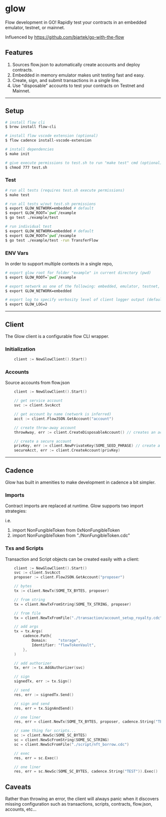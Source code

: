# glow

Flow development in GO! Rapidly test your contracts in an embedded emulator, testnet, or mainnet.

Influenced by https://github.com/bjartek/go-with-the-flow

## Features

1. Sources flow.json to automatically create accounts and deploy contracts.
2. Embedded in memory emulator makes unit testing fast and easy.
3. Create, sign, and submit transactions in a single line.
4. Use "disposable" accounts to test your contracts on Testnet and Mainnet.

---

## Setup

```bash
# install flow cli
$ brew install flow-cli

# install flow vscode extension (optional)
$ flow cadence install-vscode-extension

# install dependencies
$ make init

# give execute permissions to test.sh to run "make test" cmd (optional)
$ chmod 777 test.sh
```

### Test

```bash
# run all tests (requires test.sh execute permissions)
$ make test

# run all tests w/out test.sh permissions
$ export GLOW_NETWORK=embedded # default
$ export GLOW_ROOT=`pwd`/example
$ go test ./example/test

# run individual test
$ export GLOW_NETWORK=embedded # default
$ export GLOW_ROOT=`pwd`/example
$ go test ./example/test -run TransferFlow
```

### ENV Vars

In order to support multiple contexts in a single repo,

```bash
# export glow root for folder "example" in current directory (pwd)
$ export GLOW_ROOT=`pwd`/example

# export network as one of the following: embedded, emulator, testnet, mainnet (default: embedded)
$ export GLOW_NETWORK=embedded

# export log to specify verbosity level of client logger output (default: 3)
$ export GLOW_LOG=3
```

---

## Client

The Glow client is a configurable flow CLI wrapper.

### Initialization

```go
    client := NewGlowClient().Start()
```

### Accounts

Source accounts from flow.json

```go
    client := NewGlowClient().Start()

    // get service account
    svc := client.SvcAcct

    // get account by name (network is inferred)
    acct := client.FlowJSON.GetAccount("account")

    // create throw-away account
    throwAway, err := client.CreateDisposableAccount() // creates an acct with a common seedphrase

    // create a secure account
    privKey, err := client.NewPrivateKey(SOME_SEED_PHRASE) // create a new crypto private key
    secureAcct, err := client.CreateAccount(privKey)
```

---

## Cadence

Glow has built in amenities to make development in cadence a bit simpler.

### Imports

Contract imports are replaced at runtime. Glow supports two import strategies:

i.e.

1. import NonFungibleToken from 0xNonFungibleToken
2. import NonFungibleToken from "./NonFungibleToken.cdc"

### Txs and Scripts

Transaction and Script objects can be created easily with a client:

```go
    client := NewGlowClient().Start()
    svc := client.SvcAcct
    proposer := client.FlowJSON.GetAccount("proposer")

    // bytes
    tx := client.NewTx(SOME_TX_BYTES, proposer)

    // from string
    tx = client.NewTxFromString(SOME_TX_STRING, proposer)

    // from file
    tx = client.NewTxFromFile("./transaction/account_setup_royalty.cdc", proposer)

    // add args
    tx = tx.Args(
        cadence.Path{
            Domain:     "storage",
            Identifier: "flowTokenVault",
        },
    )

    // add authorizer
    tx, err := tx.AddAuthorizer(svc)

    // sign
    signedTx, err := tx.Sign()

    // send
    res, err := signedTx.Send()

    // sign and send
    res, err = tx.SignAndSend()

    // one liner
    res, err = client.NewTx(SOME_TX_BYTES, proposer, cadence.String("TEST")).SignAndSend()

    // same thing for scripts...
    sc := client.NewSc(SOME_SC_BYTES)
    sc = client.NewScFromString(SOME_SC_STRING)
    sc = client.NewScFromFile("./script/nft_borrow.cdc")

    // exec
    res, err = sc.Exec()

    // one liner
    res, err = sc.NewSc(SOME_SC_BYTES, cadence.String("TEST")).Exec()
```

## Caveats

Rather than throwing an error, the client will always panic when it discovers
missing configuration such as transactions, scripts, contracts, flow.json, accounts, etc...
